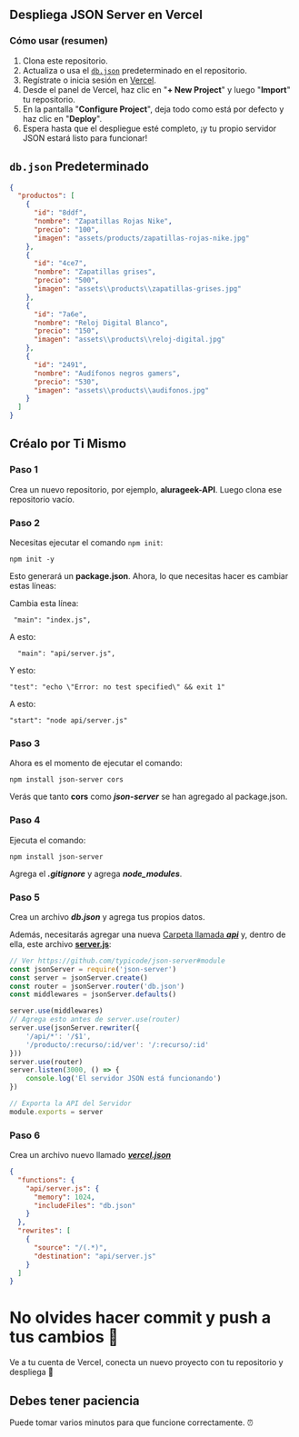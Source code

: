 ## Despliega JSON Server en Vercel

### Cómo usar (resumen)

1. Clona este repositorio.
2. Actualiza o usa el [`db.json`](./db.json) predeterminado en el repositorio.
3. Regístrate o inicia sesión en [Vercel](https://vercel.com).
4. Desde el panel de Vercel, haz clic en "**+ New Project**" y luego "**Import**" tu repositorio.
5. En la pantalla "**Configure Project**", deja todo como está por defecto y haz clic en "**Deploy**".
6. Espera hasta que el despliegue esté completo, ¡y tu propio servidor JSON estará listo para funcionar!

## `db.json` Predeterminado

```json
{
  "productos": [
    {
      "id": "8ddf",
      "nombre": "Zapatillas Rojas Nike",
      "precio": "100",
      "imagen": "assets/products/zapatillas-rojas-nike.jpg"
    },
    {
      "id": "4ce7",
      "nombre": "Zapatillas grises",
      "precio": "500",
      "imagen": "assets\\products\\zapatillas-grises.jpg"
    },
    {
      "id": "7a6e",
      "nombre": "Reloj Digital Blanco",
      "precio": "150",
      "imagen": "assets\\products\\reloj-digital.jpg"
    },
    {
      "id": "2491",
      "nombre": "Audífonos negros gamers",
      "precio": "530",
      "imagen": "assets\\products\\audifonos.jpg"
    }
  ]
}
```

## Créalo por Ti Mismo

### Paso 1

Crea un nuevo repositorio, por ejemplo, **alurageek-API**. Luego clona ese repositorio vacío.

### Paso 2

Necesitas ejecutar el comando `npm init`:
```
npm init -y
```

Esto generará un **package.json**. Ahora, lo que necesitas hacer es cambiar estas líneas:

Cambia esta línea:
``` 
 "main": "index.js",
```

A esto:

```
  "main": "api/server.js",
```

Y esto:

```
"test": "echo \"Error: no test specified\" && exit 1"
```

A esto:

```
"start": "node api/server.js"
```

### Paso 3

Ahora es el momento de ejecutar el comando:

```
npm install json-server cors
```

Verás que tanto **cors** como ***json-server*** se han agregado al package.json.

### Paso 4

Ejecuta el comando:
```
npm install json-server
```

Agrega el ***.gitignore*** y agrega ***node_modules***.

### Paso 5

Crea un archivo ***db.json*** y agrega tus propios datos.

Además, necesitarás agregar una nueva [Carpeta llamada ***api***](./api/) y, dentro de ella, este archivo [**server.js**](./api/server.js):

```javascript
// Ver https://github.com/typicode/json-server#module
const jsonServer = require('json-server')
const server = jsonServer.create()
const router = jsonServer.router('db.json')
const middlewares = jsonServer.defaults()

server.use(middlewares)
// Agrega esto antes de server.use(router)
server.use(jsonServer.rewriter({
    '/api/*': '/$1',
    '/producto/:recurso/:id/ver': '/:recurso/:id'
}))
server.use(router)
server.listen(3000, () => {
    console.log('El servidor JSON está funcionando')
})

// Exporta la API del Servidor
module.exports = server
```

### Paso 6

Crea un archivo nuevo llamado [***vercel.json***](./vercel.json)

```json
{
  "functions": {
    "api/server.js": {
      "memory": 1024,
      "includeFiles": "db.json"
    }
  },
  "rewrites": [
    {
      "source": "/(.*)",
      "destination": "api/server.js"
    }
  ]
}
```

# No olvides hacer commit y push a tus cambios 🐣

Ve a tu cuenta de Vercel, conecta un nuevo proyecto con tu repositorio y despliega 💙

## Debes tener paciencia

Puede tomar varios minutos para que funcione correctamente. ⏰

